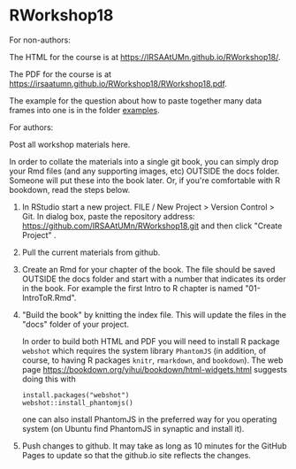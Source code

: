 # RWorkshop18

For non-authors:

The HTML for the course is at https://IRSAAtUMn.github.io/RWorkshop18/.

The PDF for the course is at
https://irsaatumn.github.io/RWorkshop18/RWorkshop18.pdf.

The example for the question about how to paste together many data frames
into one is in the folder [examples](examples).

For authors:

Post all workshop materials here.  

In order to collate the materials into a single git book, you can simply drop your Rmd files (and any supporting images, etc) OUTSIDE the docs folder.  Someone will put these into the book later.  Or, if you're comfortable with R bookdown, read the steps below.


1. In RStudio start a new project.  FILE / New Project > Version Control > Git.  In dialog box, paste the repository address: https://github.com/IRSAAtUMn/RWorkshop18.git and then click "Create Project" . 

2. Pull the current materials from github.     

3. Create an Rmd for your chapter of the book.  The file should be saved OUTSIDE the docs folder and start with a number that indicates its order in the book.  For example the first Intro to R chapter is named "01-IntroToR.Rmd".

4. "Build the book" by knitting the index file.   This will update the
   files in the "docs" folder of your project.

   In order to build both HTML and PDF you will need to install R package
   `webshot` which requires the system library `PhantomJS` (in addition,
   of course, to having R packages `knitr`, `rmarkdown`, and `bookdown`).
   The web page https://bookdown.org/yihui/bookdown/html-widgets.html suggests
   doing this with

       install.packages("webshot")
       webshot::install_phantomjs()

   one can also install PhantomJS in the preferred way for you operating
   system (on Ubuntu find PhantomJS in synaptic and install it).

5. Push changes to github.  It may take as long as 10 minutes for the
GitHub Pages to update so that the github.io site reflects the changes.
 
